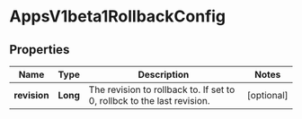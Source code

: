 
# AppsV1beta1RollbackConfig

## Properties
Name | Type | Description | Notes
------------ | ------------- | ------------- | -------------
**revision** | **Long** | The revision to rollback to. If set to 0, rollbck to the last revision. |  [optional]



